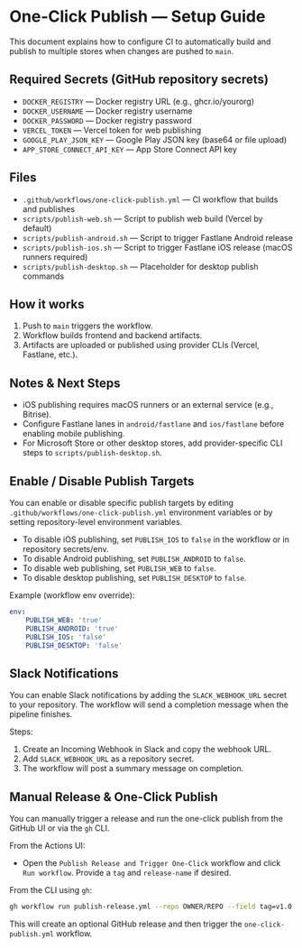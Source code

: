 # One-Click Publish — Setup Guide

This document explains how to configure CI to automatically build and publish to multiple stores when changes are pushed to `main`.

## Required Secrets (GitHub repository secrets)
- `DOCKER_REGISTRY` — Docker registry URL (e.g., ghcr.io/yourorg)
- `DOCKER_USERNAME` — Docker registry username
- `DOCKER_PASSWORD` — Docker registry password
- `VERCEL_TOKEN` — Vercel token for web publishing
- `GOOGLE_PLAY_JSON_KEY` — Google Play JSON key (base64 or file upload)
- `APP_STORE_CONNECT_API_KEY` — App Store Connect API key

## Files
- `.github/workflows/one-click-publish.yml` — CI workflow that builds and publishes
- `scripts/publish-web.sh` — Script to publish web build (Vercel by default)
- `scripts/publish-android.sh` — Script to trigger Fastlane Android release
- `scripts/publish-ios.sh` — Script to trigger Fastlane iOS release (macOS runners required)
- `scripts/publish-desktop.sh` — Placeholder for desktop publish commands

## How it works
1. Push to `main` triggers the workflow.
2. Workflow builds frontend and backend artifacts.
3. Artifacts are uploaded or published using provider CLIs (Vercel, Fastlane, etc.).

## Notes & Next Steps
- iOS publishing requires macOS runners or an external service (e.g., Bitrise).
- Configure Fastlane lanes in `android/fastlane` and `ios/fastlane` before enabling mobile publishing.
- For Microsoft Store or other desktop stores, add provider-specific CLI steps to `scripts/publish-desktop.sh`.

## Enable / Disable Publish Targets
You can enable or disable specific publish targets by editing `.github/workflows/one-click-publish.yml` environment variables or by setting repository-level environment variables.

- To disable iOS publishing, set `PUBLISH_IOS` to `false` in the workflow or in repository secrets/env.
- To disable Android publishing, set `PUBLISH_ANDROID` to `false`.
- To disable web publishing, set `PUBLISH_WEB` to `false`.
- To disable desktop publishing, set `PUBLISH_DESKTOP` to `false`.

Example (workflow env override):

```yaml
env:
	PUBLISH_WEB: 'true'
	PUBLISH_ANDROID: 'true'
	PUBLISH_IOS: 'false'
	PUBLISH_DESKTOP: 'false'
```

## Slack Notifications
You can enable Slack notifications by adding the `SLACK_WEBHOOK_URL` secret to your repository. The workflow will send a completion message when the pipeline finishes.

Steps:
1. Create an Incoming Webhook in Slack and copy the webhook URL.
2. Add `SLACK_WEBHOOK_URL` as a repository secret.
3. The workflow will post a summary message on completion.

## Manual Release & One-Click Publish
You can manually trigger a release and run the one-click publish from the GitHub UI or via the `gh` CLI.

From the Actions UI:
- Open the `Publish Release and Trigger One-Click` workflow and click `Run workflow`. Provide a `tag` and `release-name` if desired.

From the CLI using `gh`:

```bash
gh workflow run publish-release.yml --repo OWNER/REPO --field tag=v1.0.0 --field release-name="Release 1.0.0"
```

This will create an optional GitHub release and then trigger the `one-click-publish.yml` workflow.
